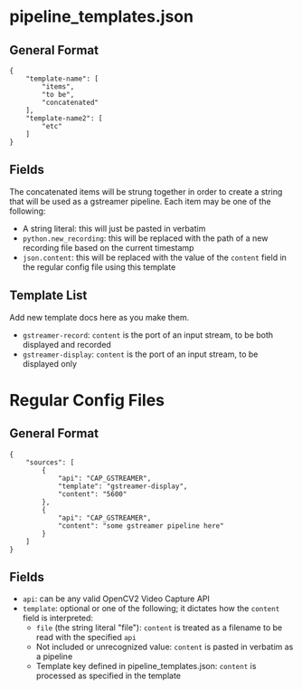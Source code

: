 
# pipeline_templates.json
## General Format
```
{
    "template-name": [
        "items",
        "to be",
        "concatenated"
    ],
    "template-name2": [
        "etc"
    ]
}
```

## Fields
The concatenated items will be strung together in order to create a string that will be used as a gstreamer pipeline. Each item may be one of the following:
- A string literal: this will just be pasted in verbatim
- `python.new_recording`: this will be replaced with the path of a new recording file based on the current timestamp
- `json.content`: this will be replaced with the value of the ```content``` field in the regular config file using this template

## Template List
Add new template docs here as you make them.
- `gstreamer-record`: ```content``` is the port of an input stream, to be both displayed and recorded
- `gstreamer-display`: ```content``` is the port of an input stream, to be displayed only

# Regular Config Files
## General Format
```
{
    "sources": [
        {
            "api": "CAP_GSTREAMER",
            "template": "gstreamer-display",
            "content": "5600"
        },
        {
            "api": "CAP_GSTREAMER",
            "content": "some gstreamer pipeline here"
        }
    ]
}
```

## Fields
- `api`: can be any valid OpenCV2 Video Capture API
- `template`: optional or one of the following; it dictates how the ```content``` field is interpreted:
	- `file` (the string literal "file"): ```content``` is treated as a filename to be read with the specified ```api```
    - Not included or unrecognized value: ```content``` is pasted in verbatim as a pipeline
    - Template key defined in pipeline_templates.json: ```content``` is processed as specified in the template